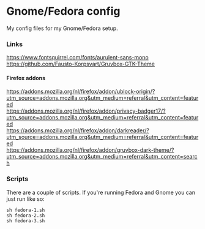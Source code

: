 # Gnome/Fedora config
My config files for my Gnome/Fedora setup.

### Links
https://www.fontsquirrel.com/fonts/aurulent-sans-mono  
https://github.com/Fausto-Korpsvart/Gruvbox-GTK-Theme  

#### Firefox addons
https://addons.mozilla.org/nl/firefox/addon/ublock-origin/?utm_source=addons.mozilla.org&utm_medium=referral&utm_content=featured  
https://addons.mozilla.org/nl/firefox/addon/privacy-badger17/?utm_source=addons.mozilla.org&utm_medium=referral&utm_content=featured  
https://addons.mozilla.org/nl/firefox/addon/darkreader/?utm_source=addons.mozilla.org&utm_medium=referral&utm_content=featured  
https://addons.mozilla.org/nl/firefox/addon/gruvbox-dark-theme/?utm_source=addons.mozilla.org&utm_medium=referral&utm_content=search

### Scripts
There are a couple of scripts. If you're running Fedora and Gnome you can just run like so:
```
sh fedora-1.sh
sh fedora-2.sh 
sh fedora-3.sh
```


